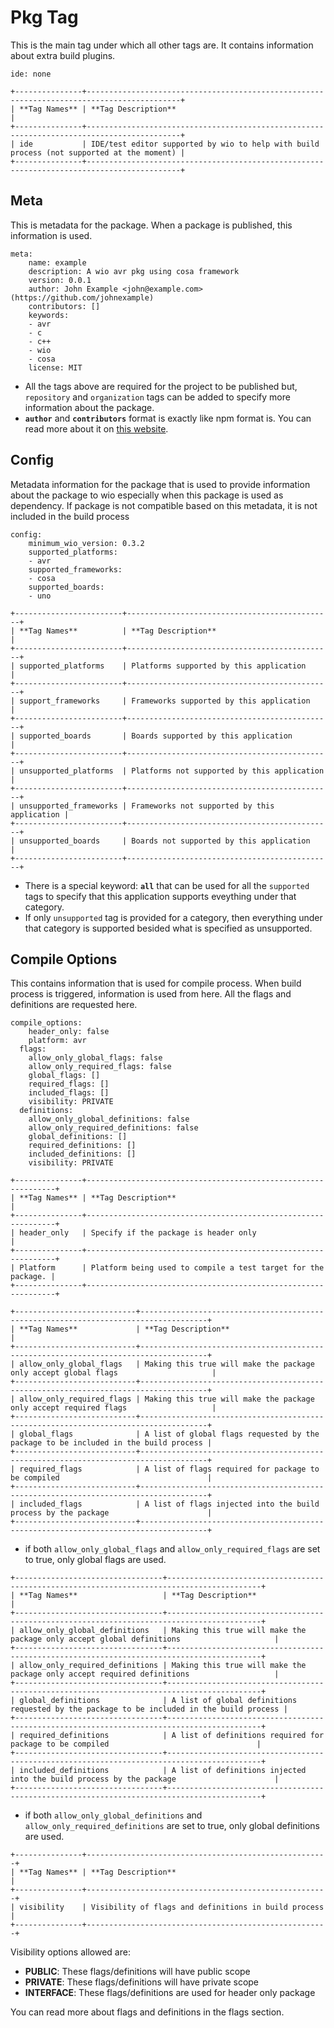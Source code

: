 # Pkg Tag
This is the main tag under which all other tags are. It contains information about extra build plugins.
```
ide: none
```

```eval_rst
+---------------+-------------------------------------------------------------------------------------------+
| **Tag Names** | **Tag Description**                                                                       |
+---------------+-------------------------------------------------------------------------------------------+
| ide           | IDE/test editor supported by wio to help with build process (not supported at the moment) |
+---------------+-------------------------------------------------------------------------------------------+
```

## Meta
This is metadata for the package. When a package is published, this information is used.
```
meta:
    name: example
    description: A wio avr pkg using cosa framework
    version: 0.0.1
    author: John Example <john@example.com> (https://github.com/johnexample)
    contributors: []
    keywords:
    - avr
    - c
    - c++
    - wio
    - cosa
    license: MIT
```

* All the tags above are required for the project to be published but, `repository` and `organization` tags can be added to specify more information about the package.
* **`author`** and **`contributors`** format is exactly like npm format is. You can read more about it on [this website](https://docs.npmjs.com/files/package.json#people-fields-author-contributors).

## Config
Metadata information for the package that is used to provide information about the package to wio especially when this package is used as dependency. If package is not compatible based on this metadata, it is not included in the build process
```
config:
    minimum_wio_version: 0.3.2
    supported_platforms:
    - avr
    supported_frameworks:
    - cosa
    supported_boards:
    - uno
```

```eval_rst
+------------------------+----------------------------------------------+
| **Tag Names**          | **Tag Description**                          |
+------------------------+----------------------------------------------+
| supported_platforms    | Platforms supported by this application      |
+------------------------+----------------------------------------------+
| support_frameworks     | Frameworks supported by this application     |
+------------------------+----------------------------------------------+
| supported_boards       | Boards supported by this application         |
+------------------------+----------------------------------------------+
| unsupported_platforms  | Platforms not supported by this application  |
+------------------------+----------------------------------------------+
| unsupported_frameworks | Frameworks not supported by this application |
+------------------------+----------------------------------------------+
| unsupported_boards     | Boards not supported by this application     |
+------------------------+----------------------------------------------+
```

* There is a special keyword: **`all`** that can be used for all the `supported` tags to specify that this application supports eveything under that category.
* If only `unsupported` tag is provided for a category, then everything under that category is supported besided what is specified as unsupported.


## Compile Options
This contains information that is used for compile process. When build process is triggered, information is used from here. All the flags and definitions are requested here.
```
compile_options:
    header_only: false
    platform: avr
  flags:
    allow_only_global_flags: false
    allow_only_required_flags: false
    global_flags: []
    required_flags: []
    included_flags: []
    visibility: PRIVATE
  definitions:
    allow_only_global_definitions: false
    allow_only_required_definitions: false
    global_definitions: []
    required_definitions: []
    included_definitions: []
    visibility: PRIVATE
```

```eval_rst
+---------------+---------------------------------------------------------------+
| **Tag Names** | **Tag Description**                                           |
+---------------+---------------------------------------------------------------+
| header_only   | Specify if the package is header only                         |
+---------------+---------------------------------------------------------------+
| Platform      | Platform being used to compile a test target for the package. |
+---------------+---------------------------------------------------------------+
```

```eval_rst
+---------------------------+-------------------------------------------------------------------------------------+
| **Tag Names**             | **Tag Description**                                                                 |
+---------------------------+-------------------------------------------------------------------------------------+
| allow_only_global_flags   | Making this true will make the package only accept global flags                     |
+---------------------------+-------------------------------------------------------------------------------------+
| allow_only_required_flags | Making this true will make the package only accept required flags                   |
+---------------------------+-------------------------------------------------------------------------------------+
| global_flags              | A list of global flags requested by the package to be included in the build process |
+---------------------------+-------------------------------------------------------------------------------------+
| required_flags            | A list of flags required for package to be compiled                                 |
+---------------------------+-------------------------------------------------------------------------------------+
| included_flags            | A list of flags injected into the build process by the package                      |
+---------------------------+-------------------------------------------------------------------------------------+
```
* if both `allow_only_global_flags` and `allow_only_required_flags` are set to true, only global flags are used.

```eval_rst
+---------------------------------+-------------------------------------------------------------------------------------------+
| **Tag Names**                   | **Tag Description**                                                                       |
+---------------------------------+-------------------------------------------------------------------------------------------+
| allow_only_global_definitions   | Making this true will make the package only accept global definitions                     |
+---------------------------------+-------------------------------------------------------------------------------------------+
| allow_only_required_definitions | Making this true will make the package only accept required definitions                   |
+---------------------------------+-------------------------------------------------------------------------------------------+
| global_definitions              | A list of global definitions requested by the package to be included in the build process |
+---------------------------------+-------------------------------------------------------------------------------------------+
| required_definitions            | A list of definitions required for package to be compiled                                 |
+---------------------------------+-------------------------------------------------------------------------------------------+
| included_definitions            | A list of definitions injected into the build process by the package                      |
+---------------------------------+-------------------------------------------------------------------------------------------+
```
* if both `allow_only_global_definitions` and `allow_only_required_definitions` are set to true, only global definitions are used.

```eval_rst
+---------------+------------------------------------------------------+
| **Tag Names** | **Tag Description**                                  |
+---------------+------------------------------------------------------+
| visibility    | Visibility of flags and definitions in build process |
+---------------+------------------------------------------------------+
```

Visibility options allowed are:
* **PUBLIC**: These flags/definitions will have public scope
* **PRIVATE**: These flags/definitions will have private scope
* **INTERFACE**: These flags/definitions are used for header only package

You can read more about flags and definitions in the flags section.